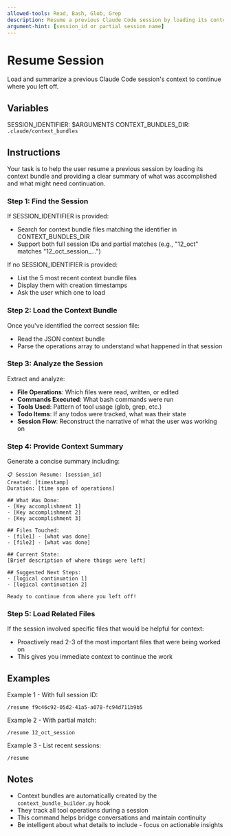 ```yaml
---
allowed-tools: Read, Bash, Glob, Grep
description: Resume a previous Claude Code session by loading its context bundle
argument-hint: [session_id or partial session name]
---
```


# Resume Session

Load and summarize a previous Claude Code session's context to continue where you left off.

## Variables

SESSION_IDENTIFIER: $ARGUMENTS
CONTEXT_BUNDLES_DIR: `.claude/context_bundles`

## Instructions

Your task is to help the user resume a previous session by loading its context bundle and providing a clear summary of what was accomplished and what might need continuation.

### Step 1: Find the Session

If SESSION_IDENTIFIER is provided:
- Search for context bundle files matching the identifier in CONTEXT_BUNDLES_DIR
- Support both full session IDs and partial matches (e.g., "12_oct" matches "12_oct_session_...")

If no SESSION_IDENTIFIER is provided:
- List the 5 most recent context bundle files
- Display them with creation timestamps
- Ask the user which one to load

### Step 2: Load the Context Bundle

Once you've identified the correct session file:
- Read the JSON context bundle
- Parse the operations array to understand what happened in that session

### Step 3: Analyze the Session

Extract and analyze:
- **File Operations**: Which files were read, written, or edited
- **Commands Executed**: What bash commands were run
- **Tools Used**: Pattern of tool usage (glob, grep, etc.)
- **Todo Items**: If any todos were tracked, what was their state
- **Session Flow**: Reconstruct the narrative of what the user was working on

### Step 4: Provide Context Summary

Generate a concise summary including:

```
📋 Session Resume: [session_id]
Created: [timestamp]
Duration: [time span of operations]

## What Was Done:
- [Key accomplishment 1]
- [Key accomplishment 2]
- [Key accomplishment 3]

## Files Touched:
- [file1] - [what was done]
- [file2] - [what was done]

## Current State:
[Brief description of where things were left]

## Suggested Next Steps:
- [logical continuation 1]
- [logical continuation 2]

Ready to continue from where you left off!
```

### Step 5: Load Related Files

If the session involved specific files that would be helpful for context:
- Proactively read 2-3 of the most important files that were being worked on
- This gives you immediate context to continue the work

## Examples

Example 1 - With full session ID:
```
/resume f9c46c92-05d2-41a5-a078-fc94d711b9b5
```

Example 2 - With partial match:
```
/resume 12_oct_session
```

Example 3 - List recent sessions:
```
/resume
```

## Notes

- Context bundles are automatically created by the `context_bundle_builder.py` hook
- They track all tool operations during a session
- This command helps bridge conversations and maintain continuity
- Be intelligent about what details to include - focus on actionable insights
